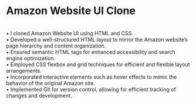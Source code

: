 # Amazon Website UI Clone
<br>
• I cloned Amazon Website UI using HTML and CSS.
<br>
• Developed a well-structured HTML layout to mirror the Amazon website’s page hierarchy and content
organization.
<br>
• Ensured semantic HTML tags for enhanced accessibility and search engine optimization.
<br>
• Employed CSS flexbox and grid techniques for efficient and flexible layout arrangements.
<br>
• Incorporated interactive elements such as hover effects to mimic the behavior of the original Amazon site.
<br>
• Implemented Git for version control, allowing for efficient tracking of changes and development.
